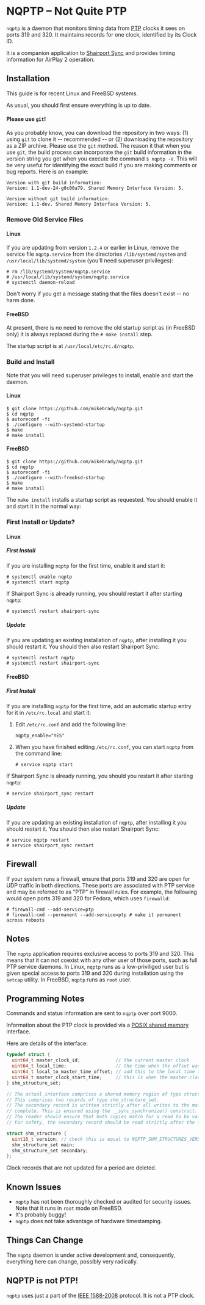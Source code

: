 # NQPTP – Not Quite PTP
`nqptp` is a daemon that monitors timing data from [PTP](https://en.wikipedia.org/wiki/Precision_Time_Protocol) clocks it sees on ports 319 and 320. It maintains records for one clock, identified by its Clock ID.

It is a companion application to [Shairport Sync](https://github.com/mikebrady/shairport-sync) and provides timing information for AirPlay 2 operation.

## Installation

This guide is for recent Linux and FreeBSD systems.

As usual, you should first ensure everything is up to date.

#### Please use `git`!
As you probably know, you can download the repository in two ways: (1) using `git` to clone it  -- recommended -- or (2) downloading the repository as a ZIP archive. Please use the `git` method. The reason it that when you use `git`,
the build process can incorporate the `git` build information in the version string you get when you execute the command `$ nqptp -V`.
This will be very useful for identifying the exact build if you are making comments or bug reports. Here is an example:
```
Version with git build information:
Version: 1.1-dev-24-g0c00a79. Shared Memory Interface Version: 5.

Version without git build information:
Version: 1.1-dev. Shared Memory Interface Version: 5.
```
### Remove Old Service Files
#### Linux
If you are updating from version `1.2.4` or earlier in Linux, remove the service file `nqptp.service` from the directories `/lib/systemd/system` and `/usr/local/lib/systemd/system` (you'll need superuser privileges):
```
# rm /lib/systemd/system/nqptp.service
# /usr/local/lib/systemd/system/nqptp.service
# systemctl daemon-reload
```
Don't worry if you get a message stating that the files doesn't exist -- no harm done.

#### FreeBSD
At present, there is no need to remove the old startup script as (in FreeBSD only) it is always replaced during the `# make install` step.

The startup script is at `/usr/local/etc/rc.d/nqptp`. 

### Build and Install

Note that you will need superuser privileges to install, enable and start the daemon.

#### Linux
```
$ git clone https://github.com/mikebrady/nqptp.git
$ cd nqptp
$ autoreconf -fi
$ ./configure --with-systemd-startup
$ make
# make install
```
#### FreeBSD
```
$ git clone https://github.com/mikebrady/nqptp.git
$ cd nqptp
$ autoreconf -fi
$ ./configure --with-freebsd-startup
$ make
# make install
```
The `make install` installs a startup script as requested. You should enable it and start it in the normal way:

### First Install or Update?
#### Linux
##### First Install
If you are installing `nqptp` for the first time, enable it and start it:
```
# systemctl enable nqptp
# systemctl start nqptp
```
If Shairport Sync is already running, you should restart it after starting `nqptp`:
```
# systemctl restart shairport-sync
```
##### Update
If you are updating an existing installation of `nqptp`, after installing it you should restart it. You should then also restart Shairport Sync:
```
# systemctl restart nqptp
# systemctl restart shairport-sync
```
#### FreeBSD
##### First Install
If you are installing `nqptp` for the first time, add an automatic startup entry for it in `/etc/rc.local` and start it:
1. Edit `/etc/rc.conf` and add the following line:
   ```
   nqptp_enable="YES"
   ```
2. When you have finished editing `/etc/rc.conf`, you can start `nqptp` from the command line:
   ```
   # service nqptp start
   ```
If Shairport Sync is already running, you should you restart it after starting `nqptp`:
```
# service shairport_sync restart
```

##### Update
If you are updating an existing installation of `nqptp`, after installing it you should restart it. You should then also restart Shairport Sync:
```
# service nqptp restart
# service shairport_sync restart
```

## Firewall
If your system runs a firewall, ensure that ports 319 and 320 are open for UDP traffic in both directions. These ports are associated with PTP service and may be referred to as "PTP" in firewall rules. For example, the following would open ports 319 and 320 for Fedora, which uses `firewalld`:
```
# firewall-cmd --add-service=ptp
# firewall-cmd --permanent --add-service=ptp # make it permanent across reboots
```

## Notes
The `nqptp` application requires exclusive access to ports 319 and 320.
This means that it can not coexist with any other user of those ports, such as full PTP service daemons.
In Linux, `nqptp` runs as a low-priviliged user but is given special access to ports 319 and 320 during installation using the `setcap` utility.
In FreeBSD, `nqptp` runs as `root` user.

## Programming Notes
Commands and status information are sent to `nqptp` over port 9000. 

Information about the PTP clock is provided via a [POSIX shared memory](https://pubs.opengroup.org/onlinepubs/007908799/xsh/shm_open.html) interface. 


Here are details of the interface:
```c
typedef struct {
  uint64_t master_clock_id;             // the current master clock
  uint64_t local_time;                  // the time when the offset was calculated
  uint64_t local_to_master_time_offset; // add this to the local time to get master clock time
  uint64_t master_clock_start_time;     // this is when the master clock became master
} shm_structure_set;

// The actual interface comprises a shared memory region of type struct shm_structure.
// This comprises two records of type shm_structure_set. 
// The secondary record is written strictly after all writes to the main record are
// complete. This is ensured using the __sync_synchronize() construct.
// The reader should ensure that both copies match for a read to be valid.
// For safety, the secondary record should be read strictly after the first.

struct shm_structure {
  uint16_t version; // check this is equal to NQPTP_SHM_STRUCTURES_VERSION
  shm_structure_set main;
  shm_structure_set secondary;
};
```

Clock records that are not updated for a period are deleted.
## Known Issues
* `nqptp` has not been thoroughly checked or audited for security issues. Note that it runs in `root` mode on FreeBSD.
* It's probably buggy!
* `nqptp` does not take advantage of hardware timestamping.

## Things Can Change
The `nqptp` daemon is under active development and, consequently, everything here can change, possibly very radically.

## NQPTP is not PTP!
`nqptp` uses just a part of the [IEEE 1588-2008](https://standards.ieee.org/standard/1588-2008.html) protocol. It is not a PTP clock.
